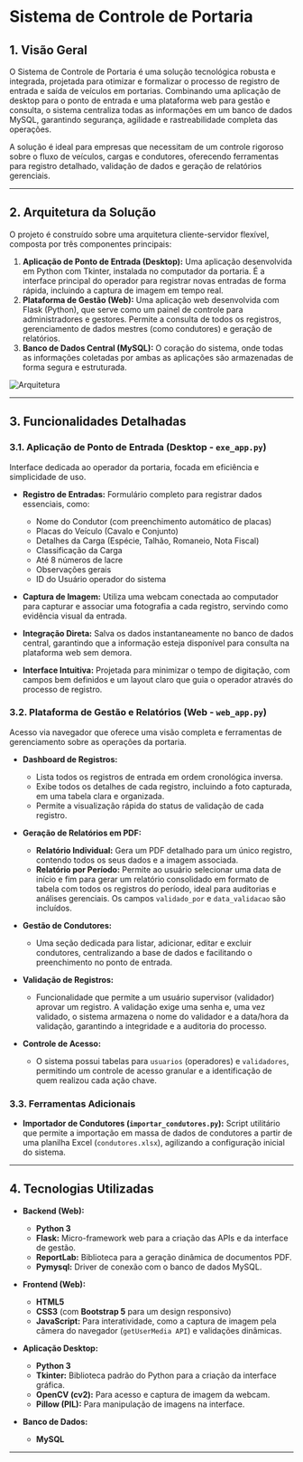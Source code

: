 # Sistema de Controle de Portaria

## 1. Visão Geral

O Sistema de Controle de Portaria é uma solução tecnológica robusta e integrada, projetada para otimizar e formalizar o processo de registro de entrada e saída de veículos em portarias. Combinando uma aplicação de desktop para o ponto de entrada e uma plataforma web para gestão e consulta, o sistema centraliza todas as informações em um banco de dados MySQL, garantindo segurança, agilidade e rastreabilidade completa das operações.

A solução é ideal para empresas que necessitam de um controle rigoroso sobre o fluxo de veículos, cargas e condutores, oferecendo ferramentas para registro detalhado, validação de dados e geração de relatórios gerenciais.

---

## 2. Arquitetura da Solução

O projeto é construído sobre uma arquitetura cliente-servidor flexível, composta por três componentes principais:

1.  **Aplicação de Ponto de Entrada (Desktop):** Uma aplicação desenvolvida em Python com Tkinter, instalada no computador da portaria. É a interface principal do operador para registrar novas entradas de forma rápida, incluindo a captura de imagem em tempo real.
2.  **Plataforma de Gestão (Web):** Uma aplicação web desenvolvida com Flask (Python), que serve como um painel de controle para administradores e gestores. Permite a consulta de todos os registros, gerenciamento de dados mestres (como condutores) e geração de relatórios.
3.  **Banco de Dados Central (MySQL):** O coração do sistema, onde todas as informações coletadas por ambas as aplicações são armazenadas de forma segura e estruturada.

![Arquitetura](https://i.imgur.com/9S4J8Yc.png)

---

## 3. Funcionalidades Detalhadas

### 3.1. Aplicação de Ponto de Entrada (Desktop - `exe_app.py`)

Interface dedicada ao operador da portaria, focada em eficiência e simplicidade de uso.

*   **Registro de Entradas:** Formulário completo para registrar dados essenciais, como:
    *   Nome do Condutor (com preenchimento automático de placas)
    *   Placas do Veículo (Cavalo e Conjunto)
    *   Detalhes da Carga (Espécie, Talhão, Romaneio, Nota Fiscal)
    *   Classificação da Carga
    *   Até 8 números de lacre
    *   Observações gerais
    *   ID do Usuário operador do sistema

*   **Captura de Imagem:** Utiliza uma webcam conectada ao computador para capturar e associar uma fotografia a cada registro, servindo como evidência visual da entrada.

*   **Integração Direta:** Salva os dados instantaneamente no banco de dados central, garantindo que a informação esteja disponível para consulta na plataforma web sem demora.

*   **Interface Intuitiva:** Projetada para minimizar o tempo de digitação, com campos bem definidos e um layout claro que guia o operador através do processo de registro.

### 3.2. Plataforma de Gestão e Relatórios (Web - `web_app.py`)

Acesso via navegador que oferece uma visão completa e ferramentas de gerenciamento sobre as operações da portaria.

*   **Dashboard de Registros:**
    *   Lista todos os registros de entrada em ordem cronológica inversa.
    *   Exibe todos os detalhes de cada registro, incluindo a foto capturada, em uma tabela clara e organizada.
    *   Permite a visualização rápida do status de validação de cada registro.

*   **Geração de Relatórios em PDF:**
    *   **Relatório Individual:** Gera um PDF detalhado para um único registro, contendo todos os seus dados e a imagem associada.
    *   **Relatório por Período:** Permite ao usuário selecionar uma data de início e fim para gerar um relatório consolidado em formato de tabela com todos os registros do período, ideal para auditorias e análises gerenciais. Os campos `validado_por` e `data_validacao` são incluídos.

*   **Gestão de Condutores:**
    *   Uma seção dedicada para listar, adicionar, editar e excluir condutores, centralizando a base de dados e facilitando o preenchimento no ponto de entrada.

*   **Validação de Registros:**
    *   Funcionalidade que permite a um usuário supervisor (validador) aprovar um registro. A validação exige uma senha e, uma vez validado, o sistema armazena o nome do validador e a data/hora da validação, garantindo a integridade e a auditoria do processo.

*   **Controle de Acesso:**
    *   O sistema possui tabelas para `usuarios` (operadores) e `validadores`, permitindo um controle de acesso granular e a identificação de quem realizou cada ação chave.

### 3.3. Ferramentas Adicionais

*   **Importador de Condutores (`importar_condutores.py`):** Script utilitário que permite a importação em massa de dados de condutores a partir de uma planilha Excel (`condutores.xlsx`), agilizando a configuração inicial do sistema.

---

## 4. Tecnologias Utilizadas

*   **Backend (Web):**
    *   **Python 3**
    *   **Flask:** Micro-framework web para a criação das APIs e da interface de gestão.
    *   **ReportLab:** Biblioteca para a geração dinâmica de documentos PDF.
    *   **Pymysql:** Driver de conexão com o banco de dados MySQL.

*   **Frontend (Web):**
    *   **HTML5**
    *   **CSS3** (com **Bootstrap 5** para um design responsivo)
    *   **JavaScript:** Para interatividade, como a captura de imagem pela câmera do navegador (`getUserMedia API`) e validações dinâmicas.

*   **Aplicação Desktop:**
    *   **Python 3**
    *   **Tkinter:** Biblioteca padrão do Python para a criação da interface gráfica.
    *   **OpenCV (cv2):** Para acesso e captura de imagem da webcam.
    *   **Pillow (PIL):** Para manipulação de imagens na interface.

*   **Banco de Dados:**
    *   **MySQL**

---


